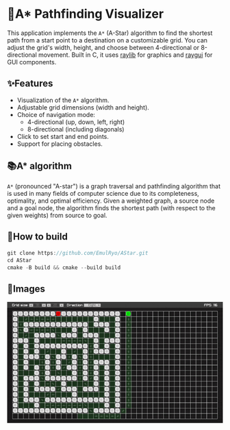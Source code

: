 # 🧭A* Pathfinding Visualizer
This application implements the `A*` (A-Star) algorithm to find the shortest path from a start point to a destination on a customizable grid. You can adjust the grid's width, height, and choose between 4-directional or 8-directional movement.
Built in C, it uses [raylib](https://github.com/raysan5/raylib) for graphics and [raygui](https://github.com/raysan5/raygui) for GUI components.

## ✨Features
* Visualization of the `A*` algorithm.
* Adjustable grid dimensions (width and height).
* Choice of navigation mode:
  * 4-directional (up, down, left, right)
  * 8-directional (including diagonals)
* Click to set start and end points.
* Support for placing obstacles.

## 📚A* algorithm
`A*` (pronounced "A-star") is a graph traversal and pathfinding algorithm that is used in many fields of computer science due to its completeness, optimality, and optimal efficiency. Given a weighted graph, a source node and a goal node, the algorithm finds the shortest path (with respect to the given weights) from source to goal.

## 🚀How to build
```c
git clone https://github.com/EmulRyo/AStar.git
cd AStar
cmake -B build && cmake --build build
```
## 📸Images
![](imgs/AStar.gif)
